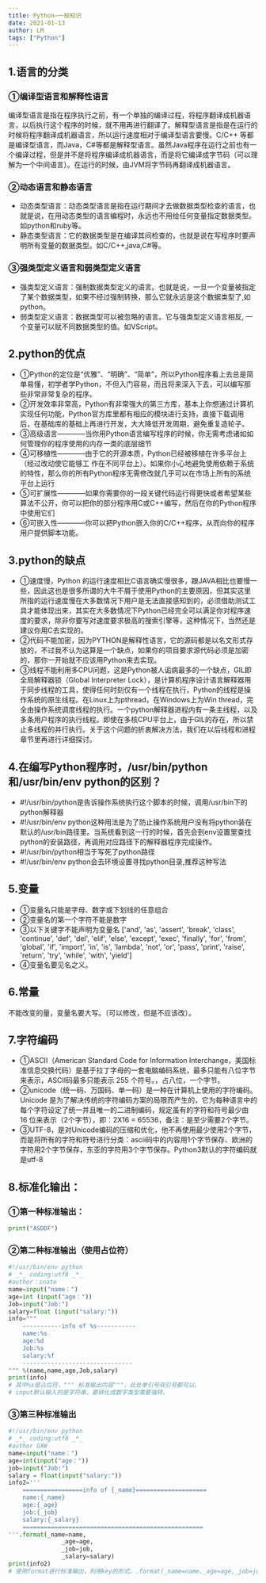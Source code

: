 ```yaml
---
title: Python—一般知识
date: 2021-01-13
author: LM
tags: ["Python"]
---
```


## 1.语言的分类

### ①编译型语言和解释性语言

编译型语言是指在程序执行之前，有一个单独的编译过程，将程序翻译成机器语言，以后执行这个程序的时候，就不用再进行翻译了。解释型语言是指是在运行的时候将程序翻译成机器语言，所以运行速度相对于编译型语言要慢。C/C++ 等都是编译型语言，而Java，C#等都是解释型语言。虽然Java程序在运行之前也有一个编译过程，但是并不是将程序编译成机器语言，而是将它编译成字节码（可以理解为一个中间语言）。在运行的时候，由JVM将字节码再翻译成机器语言。

### ②动态语言和静态语言

- 动态类型语言：动态类型语言是指在运行期间才去做数据类型检查的语言，也就是说，在用动态类型的语言编程时，永远也不用给任何变量指定数据类型。如python和ruby等。
- 静态类型语言：它的数据类型是在编译其间检查的，也就是说在写程序时要声明所有变量的数据类型。如C/C++,java,C#等。

### ③强类型定义语言和弱类型定义语言

- 强类型定义语言：强制数据类型定义的语言。也就是说，一旦一个变量被指定了某个数据类型，如果不经过强制转换，那么它就永远是这个数据类型了,如python。
- 弱类型定义语言：数据类型可以被忽略的语言。它与强类型定义语言相反, 一个变量可以赋不同数据类型的值。如VScript。

## 2.python的优点

- ①Python的定位是“优雅”、“明确”、“简单”，所以Python程序看上去总是简单易懂，初学者学Python，不但入门容易，而且将来深入下去，可以编写那些非常非常复杂的程序。
- ②开发效率非常高，Python有非常强大的第三方库，基本上你想通过计算机实现任何功能，Python官方库里都有相应的模块进行支持，直接下载调用后，在基础库的基础上再进行开发，大大降低开发周期，避免重复造轮子。
- ③高级语言————当你用Python语言编写程序的时候，你无需考虑诸如如何管理你的程序使用的内存一类的底层细节
- ④可移植性————由于它的开源本质，Python已经被移植在许多平台上（经过改动使它能够工 作在不同平台上）。如果你小心地避免使用依赖于系统的特性，那么你的所有Python程序无需修改就几乎可以在市场上所有的系统平台上运行
- ⑤可扩展性————如果你需要你的一段关键代码运行得更快或者希望某些算法不公开，你可以把你的部分程序用C或C++编写，然后在你的Python程序中使用它们
- ⑥可嵌入性————你可以把Python嵌入你的C/C++程序，从而向你的程序用户提供脚本功能。

## 3.python的缺点

- ①速度慢，Python 的运行速度相比C语言确实慢很多，跟JAVA相比也要慢一些，因此这也是很多所谓的大牛不屑于使用Python的主要原因，但其实这里所指的运行速度慢在大多数情况下用户是无法直接感知到的，必须借助测试工具才能体现出来，其实在大多数情况下Python已经完全可以满足你对程序速度的要求，除非你要写对速度要求极高的搜索引擎等，这种情况下，当然还是建议你用C去实现的。
- ②代码不能加密，因为PYTHON是解释性语言，它的源码都是以名文形式存放的，不过我不认为这算是一个缺点，如果你的项目要求源代码必须是加密的，那你一开始就不应该用Python来去实现。
- ③线程不能利用多CPU问题，这是Python被人诟病最多的一个缺点，GIL即全局解释器锁（Global Interpreter Lock），是计算机程序设计语言解释器用于同步线程的工具，使得任何时刻仅有一个线程在执行，Python的线程是操作系统的原生线程。在Linux上为pthread，在Windows上为Win thread，完全由操作系统调度线程的执行。一个python解释器进程内有一条主线程，以及多条用户程序的执行线程。即使在多核CPU平台上，由于GIL的存在，所以禁止多线程的并行执行。关于这个问题的折衷解决方法，我们在以后线程和进程章节里再进行详细探讨。

## 4.在编写Python程序时，/usr/bin/python和/usr/bin/env python的区别？

- \#!/usr/bin/python是告诉操作系统执行这个脚本的时候，调用/usr/bin下的python解释器
- \#!/usr/bin/env python这种用法是为了防止操作系统用户没有将python装在默认的/usr/bin路径里。当系统看到这一行的时候，首先会到env设置里查找python的安装路径，再调用对应路径下的解释器程序完成操作。
- \#!/usr/bin/python相当于写死了python路径
- \#!/usr/bin/env python会去环境设置寻找python目录,推荐这种写法

## 5.变量

- ①变量名只能是字母、数字或下划线的任意组合
- ②变量名的第一个字符不能是数字
- ③以下关键字不能声明为变量名
  ['and', 'as', 'assert', 'break', 'class', 'continue', 'def', 'del', 'elif', 'else', 'except', 'exec', 'finally', 'for', 'from', 'global', 'if', 'import', 'in', 'is', 'lambda', 'not', 'or', 'pass', 'print', 'raise', 'return', 'try', 'while', 'with', 'yield']
- ④变量名要见名之义。

## 6.常量

不能改变的量，变量名要大写。（可以修改，但是不应该改）。

## 7.字符编码

- ①ASCII（American Standard Code for Information Interchange，美国标准信息交换代码）是基于拉丁字母的一套电脑编码系统，最多只能有八位字节来表示，ASCII码最多只能表示 255 个符号。，占八位，一个字节。
- ②unicode（统一码、万国码、单一码）是一种在计算机上使用的字符编码。Unicode 是为了解决传统的字符编码方案的局限而产生的，它为每种语言中的每个字符设定了统一并且唯一的二进制编码，规定虽有的字符和符号最少由 16 位来表示（2个字节），即：2X16 = 65536，备注：是至少需要2个字节。
- ③UTF-8，是对Unicode编码的压缩和优化，他不再使用最少使用2个字节，而是将所有的字符和符号进行分类：ascii码中的内容用1个字节保存、欧洲的字符用2个字节保存，东亚的字符用3个字节保存。Python3默认的字符编码就是utf-8

## 8.标准化输出：

### ①第一种标准输出：

```python
print("ASDDF")
```

### ②第二种标准输出（使用占位符）

```python
#!/usr/bin/env python
# _*_ coding:utf8 _*_
#author：snate
name=input("name：")
age=int (input("age："))
Job=input("Job:")
salary=float (input("salary:"))
info="""
    -----------info of %s-----------
    name:%s
    age:%d
    Job:%s
    salary:%f
    -------------------------------
""" %(name,name,age,Job,salary)
print(info)
# 其中%s是占位符，""" 标准输出内容"""，此处单引号双引号都可以。
# input默认输入的是字符串，要转化成数字类型需要强转。
```

### ③第三种标准输出

```python
#!/usr/bin/env python
# _*_ coding:utf8 _*_
#author GXW
name=input("name：")
age=int(input("age："))
job=input("Job:")
salary = float(input("salary:"))
info2='''
    =================info of {_name}====================
    name:{_name}
    age:{_age}
    job:{_job}
    salary:{_salary}
    ===================================================
'''.format(_name=name,
               _age=age,
               _job=job,
               _salary=salary)
print(info2)
# 使用format进行标准输出，利用key的形式。.format(_name=name,_age=age,_job=job,_salary=salary)
```

